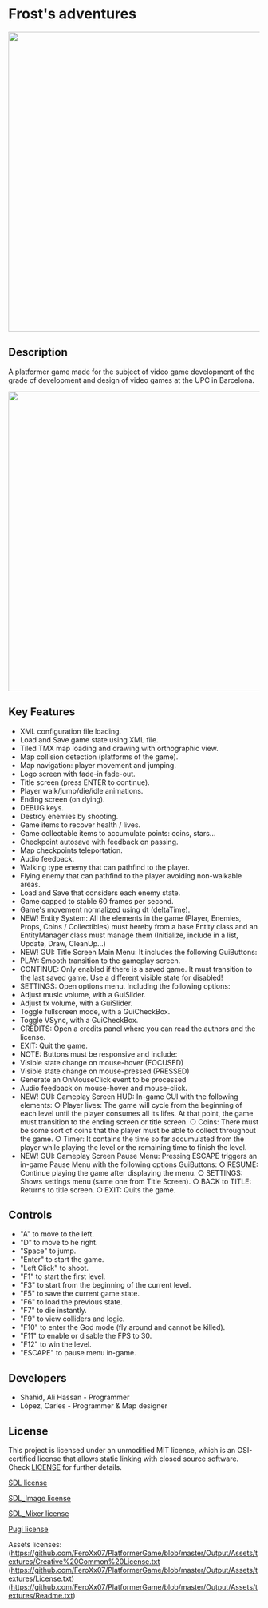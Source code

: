 # Frost's adventures

<img src='https://github.com/FeroXx07/PlatformerGame/assets/59049844/d7784bee-5b43-4a03-b00f-c13ff2e43df7' width='600'>

## Description

A platformer game made for the subject of video game development of the grade of development and design of video games at the UPC in Barcelona.

<img src='https://github.com/FeroXx07/PlatformerGame/assets/59049844/21f3cd0f-dff7-41b8-810f-50431ffe8d7b' width='600'>

## Key Features

 - XML configuration file loading.
 - Load and Save game state using XML file.
 - Tiled TMX map loading and drawing with orthographic view.
 - Map collision detection (platforms of the game).
 - Map navigation: player movement and jumping.
 - Logo screen with fade-in fade-out.
 - Title screen (press ENTER to continue).
 - Player walk/jump/die/idle animations.
 - Ending screen (on dying).
 - DEBUG keys.
 - Destroy enemies by shooting.
 - Game items to recover health / lives.
 - Game collectable items to accumulate points: coins, stars...
 - Checkpoint autosave with feedback on passing.
 - Map checkpoints teleportation.
 - Audio feedback.
 - Walking type enemy that can pathfind to the player.
 - Flying enemy that can pathfind to the player avoiding non-walkable areas.
 - Load and Save that considers each enemy state.
 - Game capped to stable 60 frames per second.
 - Game's movement normalized using dt (deltaTime).
 - NEW! Entity System: All the elements in the game (Player, Enemies, Props, Coins / Collectibles) must
hereby from a base Entity class and an EntityManager class must manage them (Initialize, include in
a list, Update, Draw, CleanUp…)
- NEW! GUI: Title Screen Main Menu: It includes the following GuiButtons:
- PLAY: Smooth transition to the gameplay screen.
- CONTINUE: Only enabled if there is a saved game. It must transition to the last saved
game. Use a different visible state for disabled!
- SETTINGS: Open options menu. Including the following options:
- Adjust music volume, with a GuiSlider.
- Adjust fx volume, with a GuiSlider.
- Toggle fullscreen mode, with a GuiCheckBox.
- Toggle VSync, with a GuiCheckBox.
- CREDITS: Open a credits panel where you can read the authors and the license.
- EXIT: Quit the game.
- NOTE: Buttons must be responsive and include:
- Visible state change on mouse-hover (FOCUSED)
- Visible state change on mouse-pressed (PRESSED)
- Generate an OnMouseClick event to be processed
- Audio feedback on mouse-hover and mouse-click.
- NEW! GUI: Gameplay Screen HUD: In-game GUI with the following elements:
○ Player lives: The game will cycle from the beginning of each level until the
player consumes all its lifes. At that point, the game must transition to the ending
screen or title screen.
○ Coins: There must be some sort of coins that the player must
be able to collect throughout the game.
○ Timer: It contains the time so far accumulated from the player while playing the level or
the remaining time to finish the level.
- NEW! GUI: Gameplay Screen Pause Menu: Pressing ESCAPE triggers an in-game Pause Menu with
the following options GuiButtons:
○ RESUME: Continue playing the game after displaying the menu.
○ SETTINGS: Shows settings menu (same one from Title Screen).
○ BACK to TITLE: Returns to title screen.
○ EXIT: Quits the game.
 
## Controls

 - "A" to move to the left.
 - "D" to move to he right.
 - "Space" to jump.
 - "Enter" to start the game.
 - "Left Click" to shoot.
 - "F1" to start the first level.
 - "F3" to start from the beginning of the current level.
 - "F5" to save the current game state.
 - "F6" to load the previous state.
 - "F7" to die instantly.
 - "F9" to view colliders and logic.
 - "F10" to enter the God mode (fly around and cannot be killed).
 - "F11" to enable or disable the FPS to 30.
 - "F12" to win the level.
 - "ESCAPE" to pause menu in-game.

## Developers

 - Shahid, Ali Hassan - Programmer
 - López, Carles - Programmer & Map designer

## License

This project is licensed under an unmodified MIT license, which is an OSI-certified license that allows static linking with closed source software. Check [LICENSE](LICENSE) for further details.

[SDL license](https://github.com/FeroXx07/PlatformerGame/blob/master/Output/SDL%20License.txt)

[SDL_Image license](https://github.com/FeroXx07/PlatformerGame/blob/master/Output/SDL%20Image%20License.txt)

[SDL_Mixer license](https://github.com/FeroXx07/PlatformerGame/blob/master/Output/SDL%20Mixer%20License.txt)

[Pugi license](https://github.com/FeroXx07/PlatformerGame/blob/master/Output/Pugi%20License.txt)

Assets licenses:
(https://github.com/FeroXx07/PlatformerGame/blob/master/Output/Assets/textures/Creative%20Common%20License.txt
(https://github.com/FeroXx07/PlatformerGame/blob/master/Output/Assets/textures/License.txt) (https://github.com/FeroXx07/PlatformerGame/blob/master/Output/Assets/textures/Readme.txt)
